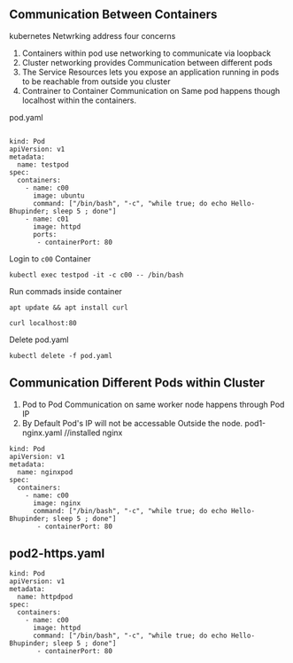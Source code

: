 ## Communication Between Containers 
kubernetes Netwrking address four concerns
1. Containers within pod use networking to communicate via loopback
2. Cluster networking provides Communication between different pods
3. The Service Resources lets you expose an application running in pods to be reachable from outside you cluster
4. Contrainer to Container Communication on Same pod happens though localhost within the containers.
   
pod.yaml
```shell

kind: Pod
apiVersion: v1
metadata:
  name: testpod
spec:
  containers:
    - name: c00
      image: ubuntu
      command: ["/bin/bash", "-c", "while true; do echo Hello-Bhupinder; sleep 5 ; done"]
    - name: c01
      image: httpd
      ports:
       - containerPort: 80
```
Login to `c00` Container
```shell
kubectl exec testpod -it -c c00 -- /bin/bash
```
Run commads inside container
```shell
apt update && apt install curl
```
```shell
curl localhost:80
```
Delete pod.yaml
```shell
kubectl delete -f pod.yaml
```
## Communication Different Pods within Cluster
1. Pod to Pod Communication on same worker node happens through Pod IP
2. By Default Pod's IP will not be accessable Outside the node.
pod1-nginx.yaml //installed nginx
```shell
kind: Pod
apiVersion: v1
metadata:
  name: nginxpod
spec:
  containers:
    - name: c00
      image: nginx
      command: ["/bin/bash", "-c", "while true; do echo Hello-Bhupinder; sleep 5 ; done"]
       - containerPort: 80
```
## pod2-https.yaml

```shell
kind: Pod
apiVersion: v1
metadata:
  name: httpdpod
spec:
  containers:
    - name: c00
      image: httpd
      command: ["/bin/bash", "-c", "while true; do echo Hello-Bhupinder; sleep 5 ; done"]
       - containerPort: 80
```
